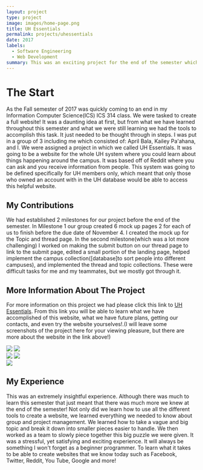 ```yaml
---
layout: project
type: project
image: images/home-page.png
title: UH Essentials
permalink: projects/uhessentials
date: 2017
labels:
  - Software Engineering
  - Web Development
summary: This was an exciting project for the end of the semester which was very eye opening in website development.
---
```

# The Start
As the Fall semester of 2017 was quickly coming to an end in my Information Computer Science(ICS) ICS 314 class. We were tasked to create a full website! It was a daunting idea at first, but from what we have learned throughout this semester and what we were still learning we had the tools to accomplish this task. It just needed to be thought through in steps. I was put in a group of 3 including me which consisted of: April Bala, Kailey Pa'ahana, and I. We were assigned a project in which we called UH Essentials. It was going to be a website for the whole UH system where you could learn about things happening around the campus. It was based off of Reddit where you can ask and you receive information from people. This system was going to be defined specifically for UH members only, which meant that only those who owned an account with in the UH database would be able to access this helpful website. 

## My Contributions
We had established 2 milestones for our project before the end of the semester. In Milestone 1 our group created 6 mock up pages 2 for each of us to finish before the due date of November 4. I created the mock up for the Topic and thread page. In the second milestone(which was a lot more challenging) I worked on making the submit button on our thread page to link to the submit page, edited a small portion of the landing page, helped implement the campus collection([database]to sort people into different campuses), and implemented the thread and topic collections. These were difficult tasks for me and my teammates, but we mostly got through it.

## More Information About The Project
For more information on this project we had please click this link to [UH Essentials](https://uhessentials.github.io/). From this link you will be able to learn what we have accomplished of this website, what we have future plans, getting our contacts, and even try the website yourselves!.(I will leave some screenshots of the project here for your viewing pleasure, but there are more about the website in the link above!)

<div class="ui medium rounded images">
  <img class="ui medium left image" src="{{site.baseurl}}/images/home-page.png">
  <img class="ui medium middle floated image" src="{{site.baseurl}}/images/profile-page.png">
</div>
<div class="ui medium rounded images">
  <img class="ui medium left image" src="{{site.baseurl}}/images/thread-page.png">
  <img class="ui medium middle floated image" src="{{site.baseurl}}/images/submit-page.png">
</div>
<div class="ui medium rounded images">
  <img class="ui medium middle floated image" src="{{site.baseurl}}/images/topic-page.png">
</div>

## My Experience
This was an extremely insightful experience. Although there was much to learn this semester that just meant that there was much more we knew at the end of the semester! Not only did we learn how to use all the different tools to create a website, we learned everything we needed to know about group and project management. We learned how to take a vague and big topic and break it down into smaller pieces easier to handle. We then worked as a team to slowly piece together this big puzzle we were given. It was a stressful, yet satisfying and exciting experience. It will always be something I won't forget as a beginner programmer. To learn what it takes to be able to create websites that we know today such as Facebook, Twitter, Reddit, You Tube, Google and more! 
